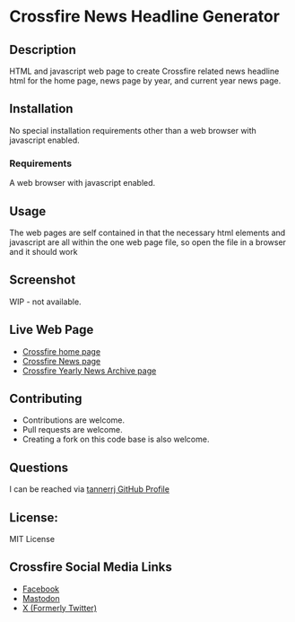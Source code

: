 # Crossfire News Headline Generator

## Description

HTML and javascript web page to create Crossfire related news headline html for the home page, news page by year, and current year news page.

## Installation

No special installation requirements other than a web browser with javascript enabled.

### Requirements

A web browser with javascript enabled.

## Usage

The web pages are self contained in that the necessary html elements and javascript are all within the one web page file, so open the file in a browser and it should work

## Screenshot

WIP - not available.


## Live Web Page

 * [Crossfire home page](https://crossfire.real-time.com/)
 * [Crossfire News page](https://crossfire.real-time.com/news/index.html)
 * [Crossfire Yearly News Archive page](https://crossfire.real-time.com/news/2023/index.html)

## Contributing

 * Contributions are welcome.
 * Pull requests are welcome.
 * Creating a fork on this code base is also welcome.

## Questions

I can be reached via [tannerrj GitHub Profile](https://github.com/tannerrj)

## License:

MIT License

## Crossfire Social Media Links

 * [Facebook](https://www.facebook.com/crossfireproject/)
 * [Mastodon](https://mastodon.social/@crossfiremrpg)
 * [X (Formerly Twitter)](https://twitter.com/crossfiremrpg/)